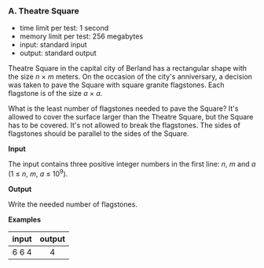 ### A. Theatre Square

 - time limit per test: 1 second
 - memory limit per test: 256 megabytes
 - input: standard input
 - output: standard output

Theatre Square in the capital city of Berland has a rectangular shape with the size *n* &times; *m* meters. On the occasion of the city's anniversary, a decision was taken to pave the Square with square granite flagstones. Each flagstone is of the size *a* &times; *a*.

What is the least number of flagstones needed to pave the Square? It's allowed to cover the surface larger than the Theatre Square, but the Square has to be covered. It's not allowed to break the flagstones. The sides of flagstones should be parallel to the sides of the Square.

**Input**

The input contains three positive integer numbers in the first line: *n*, *m* and *a* (1 ≤ *n*, *m*, *a* ≤ 10<sup>9</sup>).

**Output**

Write the needed number of flagstones.

**Examples**

| input  | output |
|:------:|:------:|
| 6 6 4  |   4    |
